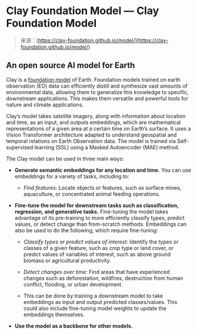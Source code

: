 <!--yml
category: 未分类
date: 2024-05-27 14:52:43
-->

# Clay Foundation Model — Clay Foundation Model

> 来源：[https://clay-foundation.github.io/model/](https://clay-foundation.github.io/model/)

## An open source AI model for Earth

Clay is a [foundation model](https://www.adalovelaceinstitute.org/resource/foundation-models-explainer/) of Earth. Foundation models trained on earth observation (EO) data can efficiently distill and synthesize vast amounts of environmental data, allowing them to generalize this knowledge to specific, downstream applications. This makes them versatile and powerful tools for nature and climate applications.

Clay’s model takes satellite imagery, along with information about location and time, as an input, and outputs embeddings, which are mathematical representations of a given area at a certain time on Earth’s surface. It uses a Vision Transformer architecture adapted to understand geospatial and temporal relations on Earth Observation data. The model is trained via Self-supervised learning (SSL) using a Masked Autoencoder (MAE) method.

The Clay model can be used in three main ways:

*   **Generate semantic embeddings for any location and time.** You can use embeddings for a variety of tasks, including to:

    *   *Find features:* Locate objects or features, such as surface mines, aquaculture, or concentrated animal feeding operations.

*   **Fine-tune the model for downstream tasks such as classification, regression, and generative tasks.** Fine-tuning the model takes advantage of its pre-training to more efficiently classify types, predict values, or detect change than from-scratch methods. Embeddings can also be used to do the following, which require fine-tuning:

    *   *Classify types or predict values of interest:* Identify the types or classes of a given feature, such as crop type or land cover, or predict values of variables of interest, such as above ground biomass or agricultural productivity.

    *   *Detect changes over time:* Find areas that have experienced changes such as deforestation, wildfires, destruction from human conflict, flooding, or urban development.

    *   This can be done by training a downstream model to take embeddings as input and output predicted classes/values. This could also include fine-tuning model weights to update the embeddings themselves.

*   **Use the model as a backbone for other models.**